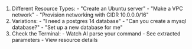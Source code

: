   1. Different Resource Types:
    - "Create an Ubuntu server"
    - "Make a VPC network"
    - "Provision networking with CIDR 10.0.0.0/16"
  2. Variations:
    - "I need a postgres 14 database"
    - "Can you create a mysql database?"
    - "Set up a new database for me"
  3. Check the Terminal:
    - Watch AI parse your command
    - See extracted parameters
    - View resource details